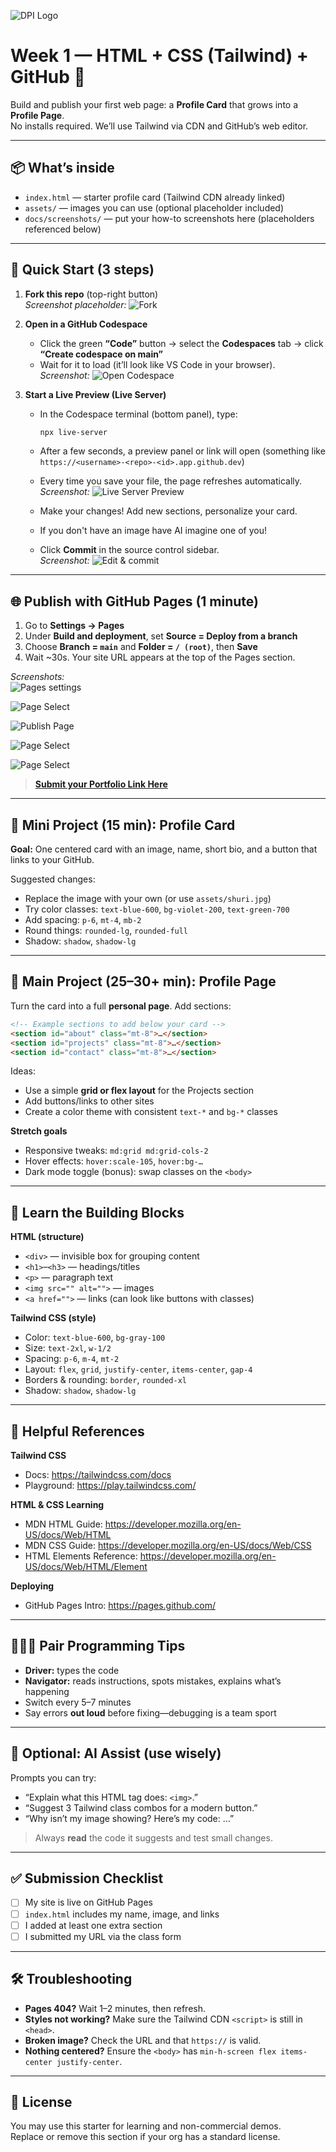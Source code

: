 ![DPI Logo](docs/dpi%20image.jpeg)
# Week 1 — HTML + CSS (Tailwind) + GitHub 🚀

Build and publish your first web page: a **Profile Card** that grows into a **Profile Page**.  
No installs required. We’ll use Tailwind via CDN and GitHub’s web editor.

---

## 📦 What’s inside
- `index.html` — starter profile card (Tailwind CDN already linked)
- `assets/` — images you can use (optional placeholder included)
- `docs/screenshots/` — put your how-to screenshots here (placeholders referenced below)

---

## 🧭 Quick Start (3 steps)

1. **Fork this repo** (top-right button)  
   _Screenshot placeholder:_ ![Fork](docs/screenshots/fork_screenshot.png)

2. **Open in a GitHub Codespace**  
   - Click the green **“Code”** button → select the **Codespaces** tab → click **“Create codespace on main”**  
   - Wait for it to load (it’ll look like VS Code in your browser).  
   _Screenshot:_ ![Open Codespace](docs/screenshots/codeSpace_screenshot.png)

3. **Start a Live Preview (Live Server)**  
   - In the Codespace terminal (bottom panel), type:  
     ```bash
     npx live-server
     ```  
   - After a few seconds, a preview panel or link will open (something like `https://<username>-<repo>-<id>.app.github.dev`)  
   - Every time you save your file, the page refreshes automatically.  
   _Screenshot:_ ![Live Server Preview](docs/screenshots/live_server_screenshot.png)


   - Make your changes! Add new sections, personalize your card. 
   - If you don't have an image have AI imagine one of you!
   - Click **Commit** in the source control sidebar.  
   _Screenshot:_ ![Edit & commit](docs/screenshots/commit_screenshot.png)

---

## 🌐 Publish with GitHub Pages (1 minute)

1. Go to **Settings → Pages**  
2. Under **Build and deployment**, set **Source = Deploy from a branch**  
3. Choose **Branch = `main`** and **Folder = `/ (root)`**, then **Save**  
4. Wait ~30s. Your site URL appears at the top of the Pages section.

_Screenshots:_  
![Pages settings](docs/screenshots/settings_screenshot.png)  

![Page Select](docs/screenshots/pages_select_screenshot.png)

![Publish Page](docs/screenshots/publish_screenshot.png)

![Page Select](docs/screenshots/deployment_screenshot.png)

![Page Select](docs/screenshots/deployment_url_screenshot.png)

> **[Submit your Portfolio Link Here](https://forms.gle/cBCUSPbZxeV5LEJx8)**

---

## 🧩 Mini Project (15 min): Profile Card

**Goal:** One centered card with an image, name, short bio, and a button that links to your GitHub.

Suggested changes:
- Replace the image with your own (or use `assets/shuri.jpg`)
- Try color classes: `text-blue-600`, `bg-violet-200`, `text-green-700`
- Add spacing: `p-6`, `mt-4`, `mb-2`
- Round things: `rounded-lg`, `rounded-full`
- Shadow: `shadow`, `shadow-lg`

---

## 🚀 Main Project (25–30+ min): Profile Page

Turn the card into a full **personal page**. Add sections:

```html
<!-- Example sections to add below your card -->
<section id="about" class="mt-8">…</section>
<section id="projects" class="mt-8">…</section>
<section id="contact" class="mt-8">…</section>
```

Ideas:
- Use a simple **grid or flex layout** for the Projects section
- Add buttons/links to other sites
- Create a color theme with consistent `text-*` and `bg-*` classes

**Stretch goals**
- Responsive tweaks: `md:grid md:grid-cols-2`
- Hover effects: `hover:scale-105`, `hover:bg-…`
- Dark mode toggle (bonus): swap classes on the `<body>`

---

## 🧠 Learn the Building Blocks

**HTML (structure)**
- `<div>` — invisible box for grouping content  
- `<h1>`–`<h3>` — headings/titles  
- `<p>` — paragraph text  
- `<img src="" alt="">` — images  
- `<a href="">` — links (can look like buttons with classes)

**Tailwind CSS (style)**
- Color: `text-blue-600`, `bg-gray-100`
- Size: `text-2xl`, `w-1/2`
- Spacing: `p-6`, `m-4`, `mt-2`
- Layout: `flex`, `grid`, `justify-center`, `items-center`, `gap-4`
- Borders & rounding: `border`, `rounded-xl`
- Shadow: `shadow`, `shadow-lg`

---

## 🔗 Helpful References

**Tailwind CSS**
- Docs: https://tailwindcss.com/docs  
- Playground: https://play.tailwindcss.com/

**HTML & CSS Learning**
- MDN HTML Guide: https://developer.mozilla.org/en-US/docs/Web/HTML  
- MDN CSS Guide: https://developer.mozilla.org/en-US/docs/Web/CSS  
- HTML Elements Reference: https://developer.mozilla.org/en-US/docs/Web/HTML/Element

**Deploying**
- GitHub Pages Intro: https://pages.github.com/

---

## 🧑‍🤝‍🧑 Pair Programming Tips

- **Driver:** types the code  
- **Navigator:** reads instructions, spots mistakes, explains what’s happening  
- Switch every 5–7 minutes  
- Say errors **out loud** before fixing—debugging is a team sport

---

## 🤖 Optional: AI Assist (use wisely)

Prompts you can try:
- “Explain what this HTML tag does: `<img>`.”  
- “Suggest 3 Tailwind class combos for a modern button.”  
- “Why isn’t my image showing? Here’s my code: …”  

> Always **read** the code it suggests and test small changes.

---

## ✅ Submission Checklist

- [ ] My site is live on GitHub Pages  
- [ ] `index.html` includes my name, image, and links  
- [ ] I added at least one extra section  
- [ ] I submitted my URL via the class form

---

## 🛠️ Troubleshooting

- **Pages 404?** Wait 1–2 minutes, then refresh.  
- **Styles not working?** Make sure the Tailwind CDN `<script>` is still in `<head>`.  
- **Broken image?** Check the URL and that `https://` is valid.  
- **Nothing centered?** Ensure the `<body>` has `min-h-screen flex items-center justify-center`.

---

## 📄 License

You may use this starter for learning and non-commercial demos.  
Replace or remove this section if your org has a standard license.
